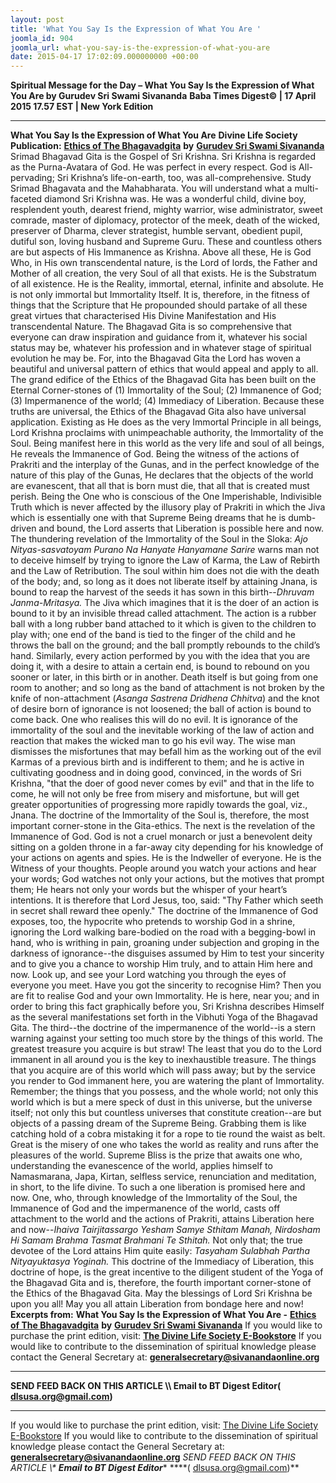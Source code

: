 ```yaml
---
layout: post
title: 'What You Say Is the Expression of What You Are '
joomla_id: 904
joomla_url: what-you-say-is-the-expression-of-what-you-are
date: 2015-04-17 17:02:09.000000000 +00:00
---
```

**Spiritual Message for the Day – What You Say Is the Expression of What You Are by Gurudev Sri Swami Sivananda**
**Baba Times Digest© | 17 April 2015 17.57 EST | New York Edition**
* * *
**What You Say Is the Expression of What You Are**
**Divine Life Society Publication:** [**Ethics of The Bhagavadgita**](http://www.dlshq.org/books/es221.htm#intro) **by** [**Gurudev Sri Swami Sivananda**](http://www.dlshq.org/saints/siva.htm)
Srimad Bhagavad Gita is the Gospel of Sri Krishna. Sri Krishna is regarded as the Purna-Avatara of God. He was perfect in every respect. God is All-pervading; Sri Krishna’s life-on-earth, too, was all-comprehensive. Study Srimad Bhagavata and the Mahabharata. You will understand what a multi-faceted diamond Sri Krishna was. He was a wonderful child, divine boy, resplendent youth, dearest friend, mighty warrior, wise administrator, sweet comrade, master of diplomacy, protector of the meek, death of the wicked, preserver of Dharma, clever strategist, humble servant, obedient pupil, dutiful son, loving husband and Supreme Guru. These and countless others are but aspects of His Immanence as Krishna. Above all these, He is God Who, in His own transcendental nature, is the Lord of lords, the Father and Mother of all creation, the very Soul of all that exists. He is the Substratum of all existence. He is the Reality, immortal, eternal, infinite and absolute. He is not only immortal but Immortality Itself.
It is, therefore, in the fitness of things that the Scripture that He propounded should partake of all these great virtues that characterised His Divine Manifestation and His transcendental Nature. The Bhagavad Gita is so comprehensive that everyone can draw inspiration and guidance from it, whatever his social status may be, whatever his profession and in whatever stage of spiritual evolution he may be. For, into the Bhagavad Gita the Lord has woven a beautiful and universal pattern of ethics that would appeal and apply to all. The grand edifice of the Ethics of the Bhagavad Gita has been built on the Eternal Corner-stones of (1) Immortality of the Soul; (2) Immanence of God; (3) Impermanence of the world; (4) Immediacy of Liberation. Because these truths are universal, the Ethics of the Bhagavad Gita also have universal application.
Existing as He does as the very Immortal Principle in all beings, Lord Krishna proclaims with unimpeachable authority, the Immortality of the Soul. Being manifest here in this world as the very life and soul of all beings, He reveals the Immanence of God. Being the witness of the actions of Prakriti and the interplay of the Gunas, and in the perfect knowledge of the nature of this play of the Gunas, He declares that the objects of the world are evanescent, that all that is born must die, that all that is created must perish. Being the One who is conscious of the One Imperishable, Indivisible Truth which is never affected by the illusory play of Prakriti in which the Jiva which is essentially one with that Supreme Being dreams that he is dumb-driven and bound, the Lord asserts that Liberation is possible here and now.
The thundering revelation of the Immortality of the Soul in the Sloka: _Ajo Nityas-sasvatoyam Purano Na Hanyate Hanyamane Sarire_ warns man not to deceive himself by trying to ignore the Law of Karma, the Law of Rebirth and the Law of Retribution. The soul within him does not die with the death of the body; and, so long as it does not liberate itself by attaining Jnana, is bound to reap the harvest of the seeds it has sown in this birth--_Dhruvam_ _Janma-Mritasya._ The Jiva which imagines that it is the doer of an action is bound to it by an invisible thread called attachment. The action is a rubber ball with a long rubber band attached to it which is given to the children to play with; one end of the band is tied to the finger of the child and he throws the ball on the ground; and the ball promptly rebounds to the child’s hand. Similarly, every action performed by you with the idea that you are doing it, with a desire to attain a certain end, is bound to rebound on you sooner or later, in this birth or in another. Death itself is but going from one room to another; and so long as the band of attachment is not broken by the knife of non-attachment (_Asanga Sastrena Dridhena Chhitva_) and the knot of desire born of ignorance is not loosened; the ball of action is bound to come back. One who realises this will do no evil. It is ignorance of the immortality of the soul and the inevitable working of the law of action and reaction that makes the wicked man to go his evil way. The wise man dismisses the misfortunes that may befall him as the working out of the evil Karmas of a previous birth and is indifferent to them; and he is active in cultivating goodness and in doing good, convinced, in the words of Sri Krishna, "that the doer of good never comes by evil" and that in the life to come, he will not only be free from misery and misfortune, but will get greater opportunities of progressing more rapidly towards the goal, viz., Jnana. The doctrine of the Immortality of the Soul is, therefore, the most important corner-stone in the Gita-ethics.
The next is the revelation of the Immanence of God. God is not a cruel monarch or just a benevolent deity sitting on a golden throne in a far-away city depending for his knowledge of your actions on agents and spies. He is the Indweller of everyone. He is the Witness of your thoughts. People around you watch your actions and hear your words; God watches not only your actions, but the motives that prompt them; He hears not only your words but the whisper of your heart’s intentions. It is therefore that Lord Jesus, too, said: "Thy Father which seeth in secret shall reward thee openly." The doctrine of the Immanence of God exposes, too, the hypocrite who pretends to worship God in a shrine, ignoring the Lord walking bare-bodied on the road with a begging-bowl in hand, who is writhing in pain, groaning under subjection and groping in the darkness of ignorance--the disguises assumed by Him to test your sincerity and to give you a chance to worship Him truly, and to attain Him here and now. Look up, and see your Lord watching you through the eyes of everyone you meet. Have you got the sincerity to recognise Him? Then you are fit to realise God and your own Immortality. He is here, near you; and in order to bring this fact graphically before you, Sri Krishna describes Himself as the several manifestations set forth in the Vibhuti Yoga of the Bhagavad Gita.
The third--the doctrine of the impermanence of the world--is a stern warning against your setting too much store by the things of this world. The greatest treasure you acquire is but straw! The least that you do to the Lord immanent in all around you is the key to inexhaustible treasure. The things that you acquire are of this world which will pass away; but by the service you render to God immanent here, you are watering the plant of Immortality. Remember; the things that you possess, and the whole world; not only this world which is but a mere speck of dust in this universe, but the universe itself; not only this but countless universes that constitute creation--are but objects of a passing dream of the Supreme Being. Grabbing them is like catching hold of a cobra mistaking it for a rope to tie round the waist as belt. Great is the misery of one who takes the world as reality and runs after the pleasures of the world. Supreme Bliss is the prize that awaits one who, understanding the evanescence of the world, applies himself to Namasmarana, Japa, Kirtan, selfless service, renunciation and meditation, in short, to the life divine.
To such a one liberation is promised here and now. One, who, through knowledge of the Immortality of the Soul, the Immanence of God and the impermanence of the world, casts off attachment to the world and the actions of Prakriti, attains Liberation here and now--_Ihaiva_ _Tairjitassargo Yesham Samye Sthitam Manah, Nirdosham Hi Samam Brahma Tasmat Brahmani Te Sthitah._ Not only that; the true devotee of the Lord attains Him quite easily: _Tasyaham Sulabhah Partha Nityayuktasya Yoginah._ This doctrine of the Immediacy of Liberation, this doctrine of hope, is the great incentive to the diligent student of the Yoga of the Bhagavad Gita and is, therefore, the fourth important corner-stone of the Ethics of the Bhagavad Gita.
May the blessings of Lord Sri Krishna be upon you all! May you all attain Liberation from bondage here and now!
**Excerpts from:**  **What You Say Is the Expression of What You Are -** [**Ethics of The Bhagavadgita**](http://www.dlshq.org/books/es221.htm#intro) **by** [**Gurudev Sri Swami Sivananda**](http://www.dlshq.org/saints/siva.htm)
If you would like to purchase the print edition, visit: **[The Divine Life Society E-Bookstore](http://www.dlshq.org/download/download.htm)**
If you would like to contribute to the dissemination of spiritual knowledge please contact the General Secretary at: [](mailto:%20%3Cscript%20type=%27text/javascript%27%3E%20%3C%21--%20var%20prefix%20=%20%27ma%27%20+%20%27il%27%20+%20%27to%27;%20var%20path%20=%20%27hr%27%20+%20%27ef%27%20+%20%27=%27;%20var%20addy57016%20=%20%27generalsecretary%27%20+%20%27@%27;%20addy57016%20=%20addy57016%20+%20%27sivanandaonline%27%20+%20%27.%27%20+%20%27org%27;%20document.write%28%27%3Ca%20%27%20+%20path%20+%20%27%5C%27%27%20+%20prefix%20+%20%27:%27%20+%20addy57016%20+%20%27%5C%27%3E%27%29;%20document.write%28addy57016%29;%20document.write%28%27%3C%5C/a%3E%27%29;%20//--%3E%5Cn%20%3C/script%3E%3Cscript%20type=%27text/javascript%27%3E%20%3C%21--%20document.write%28%27%3Cspan%20style=%5C%27display:%20none;%5C%27%3E%27%29;%20//--%3E%20%3C/script%3EThis%20email%20address%20is%20being%20protected%20from%20spambots.%20You%20need%20JavaScript%20enabled%20to%20view%20it.%20%3Cscript%20type=%27text/javascript%27%3E%20%3C%21--%20document.write%28%27%3C/%27%29;%20document.write%28%27span%3E%27%29;%20//--%3E%20%3C/script%3E?subject=Contribution%20to%20Dissemination%20of%20Spiritual%20Knowledge) **generalsecretary@sivanandaonline.org**
****
**SEND FEED BACK ON THIS ARTICLE \\\ Email to BT Digest Editor[](mailto:%20%3Cscript%20type=%27text/javascript%27%3E%20%3C%21--%20var%20prefix%20=%20%27ma%27%20+%20%27il%27%20+%20%27to%27;%20var%20path%20=%20%27hr%27%20+%20%27ef%27%20+%20%27=%27;%20var%20addy72654%20=%20%27dlsusa.org%27%20+%20%27@%27;%20addy72654%20=%20addy72654%20+%20%27gmail%27%20+%20%27.%27%20+%20%27com%27;%20document.write%28%27%3Ca%20%27%20+%20path%20+%20%27%5C%27%27%20+%20prefix%20+%20%27:%27%20+%20addy72654%20+%20%27%5C%27%3E%27%29;%20document.write%28addy72654%29;%20document.write%28%27%3C%5C/a%3E%27%29;%20//--%3E%5Cn%20%3C/script%3E%3Cscript%20type=%27text/javascript%27%3E%20%3C%21--%20document.write%28%27%3Cspan%20style=%5C%27display:%20none;%5C%27%3E%27%29;%20//--%3E%20%3C/script%3EThis%20email%20address%20is%20being%20protected%20from%20spambots.%20You%20need%20JavaScript%20enabled%20to%20view%20it.%20%3Cscript%20type=%27text/javascript%27%3E%20%3C%21--%20document.write%28%27%3C/%27%29;%20document.write%28%27span%3E%27%29;%20//--%3E%20%3C/script%3E?subject=DLS%20Posts)( [dlsusa.org@gmail.com](mailto:dlsusa.org@gmail.com))**
* * *
  
If you would like to purchase the print edition, visit: [The Divine Life Society E-Bookstore](http://www.dlshq.org/download/download.htm)
If you would like to contribute to the dissemination of spiritual knowledge please contact the General Secretary at: **[generalsecretary@sivanandaonline.org](mailto:generalsecretary@sivanandaonline.org)**
**SEND FEED BACK ON THIS ARTICLE \\\**  **Email to BT Digest Editor**** [](mailto:%20%3Cscript%20type=%27text/javascript%27%3E%20%3C%21--%20var%20prefix%20=%20%27ma%27%20+%20%27il%27%20+%20%27to%27;%20var%20path%20=%20%27hr%27%20+%20%27ef%27%20+%20%27=%27;%20var%20addy72654%20=%20%27dlsusa.org%27%20+%20%27@%27;%20addy72654%20=%20addy72654%20+%20%27gmail%27%20+%20%27.%27%20+%20%27com%27;%20document.write%28%27%3Ca%20%27%20+%20path%20+%20%27%5C%27%27%20+%20prefix%20+%20%27:%27%20+%20addy72654%20+%20%27%5C%27%3E%27%29;%20document.write%28addy72654%29;%20document.write%28%27%3C%5C/a%3E%27%29;%20//--%3E%5Cn%20%3C/script%3E%3Cscript%20type=%27text/javascript%27%3E%20%3C%21--%20document.write%28%27%3Cspan%20style=%5C%27display:%20none;%5C%27%3E%27%29;%20//--%3E%20%3C/script%3EThis%20email%20address%20is%20being%20protected%20from%20spambots.%20You%20need%20JavaScript%20enabled%20to%20view%20it.%20%3Cscript%20type=%27text/javascript%27%3E%20%3C%21--%20document.write%28%27%3C/%27%29;%20document.write%28%27span%3E%27%29;%20//--%3E%20%3C/script%3E?subject=DLS%20Posts)****( [dlsusa.org@gmail.com](mailto:dlsusa.org@gmail.com))**  
